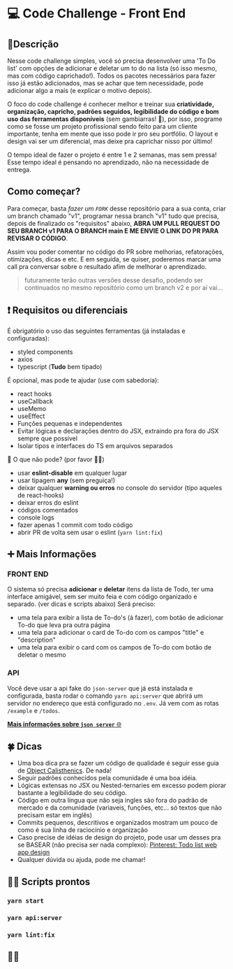 # 💻 Code Challenge - Front End

## 📝Descrição

Nesse code challenge simples, você só precisa desenvolver uma 'To Do list' com opções de adicionar e deletar um to do na lista (só isso mesmo, mas com código caprichado!).
Todos os pacotes necessários para fazer isso já estão adicionados, mas se achar que tem necessidade, pode adicionar algo a mais (e explicar o motivo depois).

O foco do code challenge é conhecer melhor e treinar sua **criatividade, organização, capricho, padrões seguidos, legibilidade do código e bom uso das ferramentas disponíveis** (sem gambiarras! 🤣), por isso, programe como se fosse um projeto profissional sendo feito para um cliente importante, tenha em mente que isso pode ir pro seu portfólio. O layout e design vai ser um diferencial, mas deixe pra caprichar nisso por último!

O tempo ideal de fazer o projeto é entre 1 e 2 semanas, mas sem pressa! Esse tempo ideal é pensando no aprendizado, não na necessidade de entrega.

## Como começar?

Para começar, basta *fazer um `FORK`* desse repositório para a sua conta, criar um branch chamado "v1", programar nessa branch "v1" tudo que precisa, depois de finalizado os "requisitos" abaixo, **ABRA UM PULL REQUEST DO SEU BRANCH v1 PARA O BRANCH main E ME ENVIE O LINK DO PR PARA REVISAR O CÓDIGO**.

Assim vou poder comentar no código do PR sobre melhorias, refatorações, otimizações, dicas e etc. E em seguida, se quiser, poderemos marcar uma call pra conversar sobre o resultado afim de melhorar o aprendizado.

> futuramente terão outras versões desse desafio, podendo ser continuados no mesmo repositório como um branch v2 e por aí vai...

## ❗ Requisitos ou diferenciais

É obrigatório o uso das seguintes ferramentas (já instaladas e configuradas):

- styled components
- axios
- typescript (**Tudo** bem tipado)

É opcional, mas pode te ajudar (use com sabedoria):

- react hooks
- useCallback
- useMemo
- useEffect
- Funções pequenas e independentes
- Evitar lógicas e declarações dentro do JSX, extraindo pra fora do JSX sempre que possível
- Isolar tipos e interfaces do TS em arquivos separados

🚫 O que não pode? (por favor 🙏😂)

- usar **eslint-disable** em qualquer lugar
- usar tipagem **any** (sem preguiça!)
- deixar qualquer **warning ou erros** no console do servidor (tipo aqueles de react-hooks)
- deixar erros do eslint
- códigos comentados
- console logs
- fazer apenas 1 commit com todo código
- abrir PR de volta sem usar o eslint (`yarn lint:fix`)

## ➕ Mais Informações

### FRONT END

O sistema só precisa **adicionar** e **deletar** itens da lista de Todo, ter uma interface amigável, sem ser muito feia e com código organizado e separado. (ver dicas e scripts abaixo)
Será preciso:

- uma tela para exibir a lista de To-do's (á fazer), com botão de adicionar To-do que leva pra outra página
- uma tela para adicionar o card de To-do com os campos "title" e "description"
- uma tela para exibir o card com os campos de To-do com botão de deletar o mesmo

### API

Você deve usar a api fake do `json-server` que já está instalada e configurada, basta rodar o comando `yarn api:server` que abrirá um servidor no endereço que está configurado no `.env`.
Já vem com as rotas `/example` e `/todos`.

[**Mais informações sobre `json server`** 🌐](https://github.com/typicode/json-server#json-server--)

## 🍀 Dicas

- Uma boa dica pra se fazer um código de qualidade é seguir esse guia de [Object Calisthenics](https://medium.com/@rafaelcruz_48213/desenvolva-um-c%C3%B3digo-melhor-com-object-calisthenics-d5364767a9ba). De nada!
- Seguir padrões conhecidos pela comunidade é uma boa idéia.
- Lógicas extensas no JSX ou Nested-ternaries em excesso podem piorar bastante a legibilidade do seu código.
- Código em outra lingua que não seja ingles são fora do padrão de mercado e da comunidade (variaveis, funções, etc... só textos que não precisam estar em inglês)
- Commits pequenos, descritivos e organizados mostram um pouco de como é sua linha de raciocínio e organização
- Caso precise de idéias de design do projeto, pode usar um desses pra se BASEAR (não precisa ser nada complexo): [Pinterest: Todo list web app design](https://br.pinterest.com/search/pins/?q=todo%20list%20web%20app%20design&rs=typed)
- Qualquer dúvida ou ajuda, pode me chamar!

## 👨‍💻 Scripts prontos

### `yarn start`

### `yarn api:server`

### `yarn lint:fix`

## 🚀🚀
